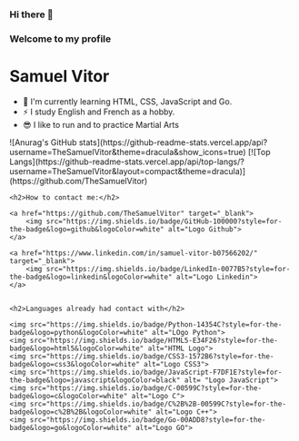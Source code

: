 ### Hi there 👋<br>
### Welcome to my profile

<h1>Samuel Vitor</h1>

<div class="sobremim">
    <ul>
        <li>🌱 I'm currently learning HTML, CSS, JavaScript and Go.</li>
        <li>⚡ I study English and French as a hobby.</li>
        <li>&#x1F60E; I like to run and to practice Martial Arts</li>
    </ul>
    ![Anurag's GitHub stats](https://github-readme-stats.vercel.app/api?username=TheSamuelVitor&theme=dracula&show_icons=true)
    [![Top Langs](https://github-readme-stats.vercel.app/api/top-langs/?username=TheSamuelVitor&layout=compact&theme=dracula)](https://github.com/TheSamuelVitor)

</div>

<div class="contatos">

    <h2>How to contact me:</h2>

    <a href="https://github.com/TheSamuelVitor" target="_blank">
        <img src="https://img.shields.io/badge/GitHub-100000?style=for-the-badge&logo=github&logoColor=white" alt="Logo Github">
    </a>

    <a href="https://www.linkedin.com/in/samuel-vitor-b07566202/" target="_blank">
        <img src="https://img.shields.io/badge/LinkedIn-0077B5?style=for-the-badge&logo=linkedin&logoColor=white" alt="Logo Linkedin">
    </a>


</div>

<div style="display: flex;">

    <h2>Languages already had contact with</h2>

    <img src="https://img.shields.io/badge/Python-14354C?style=for-the-badge&logo=python&logoColor=white" alt="LOgo Python">
    <img src="https://img.shields.io/badge/HTML5-E34F26?style=for-the-badge&logo=html5&logoColor=white" alt="HTML Logo">
    <img src="https://img.shields.io/badge/CSS3-1572B6?style=for-the-badge&logo=css3&logoColor=white" alt="Logo CSS3">
    <img src="https://img.shields.io/badge/JavaScript-F7DF1E?style=for-the-badge&logo=javascript&logoColor=black" alt= "Logo JavaScript">
    <img src="https://img.shields.io/badge/C-00599C?style=for-the-badge&logo=c&logoColor=white" alt="Logo C">
    <img src="https://img.shields.io/badge/C%2B%2B-00599C?style=for-the-badge&logo=c%2B%2B&logoColor=white" alt="Logo C++">
    <img src="https://img.shields.io/badge/Go-00ADD8?style=for-the-badge&logo=go&logoColor=white" alt="Logo GO">

</div>

